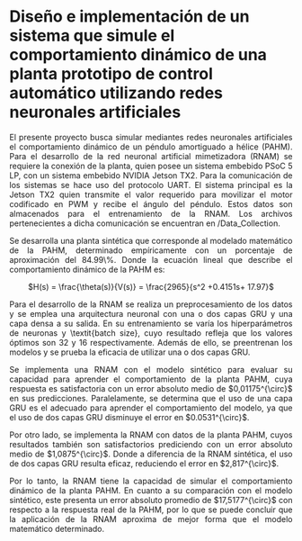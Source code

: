# Diseño e implementación de un sistema que simule el comportamiento dinámico de una planta prototipo de control automático utilizando redes neuronales artificiales

<p align = justify>
  El presente proyecto busca simular mediantes redes neuronales artificiales el comportamiento dinámico de un péndulo amortiguado a hélice (PAHM). Para el desarrollo de la red neuronal artificial mimetizadora (RNAM) se requiere la conexión de la planta, quien posee un sistema embebido PSoC 5 LP, con un sistema embebido NVIDIA Jetson TX2. Para la comunicación de los sistemas se hace uso del protocolo UART. El sistema principal es la Jetson TX2 quien transmite el valor requerido para movilizar el motor codificado en PWM y recibe el ángulo del péndulo. Estos datos son almacenados para el entrenamiento de la RNAM. Los archivos pertenecientes a dicha comunicación se encuentran en /Data_Collection.

<p align = justify>
  Se desarrolla una planta sintética que corresponde al modelado matemático de la PAHM, determinado empíricamente con un porcentaje de aproximación del 84.99\%. Donde la ecuación lineal que describe el comportamiento dinámico de la PAHM es:

<p align = center>
  $H(s) = \frac{\theta(s)}{V(s)} = \frac{2965}{s^2 +0.4151s+ 17.97}$

  
<p align = justify>
  Para el desarrollo de la RNAM se realiza un preprocesamiento de los datos y se emplea una arquitectura neuronal con una o dos capas GRU y una capa densa a su salida. En su entrenamiento se varía los hiperparámetros de neuronas y \textit{batch size}, cuyo resultado refleja que los valores óptimos son 32 y 16 respectivamente. Además de ello, se preentrenan los modelos y se prueba la eficacia de utilizar una o dos capas GRU.
  
<p align = justify>
  Se implementa una RNAM con el modelo sintético para evaluar su capacidad para aprender el comportamiento de la planta PAHM, cuya respuesta es satisfactoria con un error absoluto medio de $0,01175^{\circ}$ en sus predicciones. Paralelamente, se determina que el uso de una capa GRU es el adecuado para aprender el comportamiento del modelo, ya que el uso de dos capas GRU disminuye el error en $0.0531^{\circ}$. 
  
<p align = justify>
  Por otro lado, se implementa la RNAM con datos de la planta PAHM, cuyos resultados también son satisfactorios prediciendo con un error absoluto medio de $1,0875^{\circ}$. Donde a diferencia de la RNAM sintética, el uso de dos capas GRU resulta eficaz, reduciendo el error en  $2,817^{\circ}$.
  
<p align = justify>
  Por lo tanto, la RNAM tiene la capacidad de simular el comportamiento dinámico de la planta PAHM. En cuanto a su comparación con el modelo sintético, este presenta un error absoluto promedio de $17,5177^{\circ}$ con respecto a la respuesta real de la PAHM, por lo que se puede concluir que la aplicación de la RNAM aproxima de mejor forma que el modelo matemático determinado.
